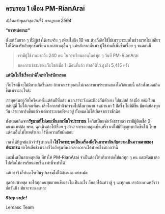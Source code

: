 ## ครบรอบ 1 เดือน PM-RianArai

*อัปเดตข้อมูลล่าสุดวันที่ 1 กรกฏาคม 2564*

**"ยาวหน่อยนะ"**

ตั้งแต่วันแรก ๆ ที่มีผู้เข้าใช้งานจริง ๆ เพียงไม่ถึง 10 คน บ้างก็เลิกใช้ไปเพราะระบบในช่วงแรกไม่เสถียร ไม่ได้รองรับกับทุกชั้นเรียน และสาเหตุอื่น ๆ 
แต่หลังจากนั้นมา ผู้ใช้งานก็เพิ่มขึ้นเรื่อย ๆ จนตอนนี้

> เรามีผู้ใช้งานมากถึง 240 คน ในการเรียนออนไลน์ทุก ๆ วันที่ PM-RianArai
>
> ยอดการเข้าชมของเว็บไซต์เมื่อ 1 เดือนที่แล้ว ทำสถิติไว้ สูงถึง 5,415 ครั้ง

**แต่นั่นไม่ใช่เรื่องน่าดีใจเท่าไหร่นักหรอก**

เว็บไซต์นี้จะไม่มีทางเกิดขึ้นเลย ถ้าพวกเราทุกคนไม่เจอการแพร่ระบาดของโควิดแบบนี้ แล้วทั้งหมดเกิดขึ้นเพราะอะไรล่ะ

เราทุกคนอยู่กับโควิดมาตั้งแต่ต้นปีที่แล้ว พวกเราระวังและป้องกันตัวเอง ใส่แมสก์ ล้างมือ ยอมเรียนสลับคู่คี่ ไม่ได้เจอเพื่อน เสียโอกาสทำกิจกรรมไปตั้งมากมาย
จนผ่านมา 1 ปีครึ่ง ไม่มีดีขึ้น มีแต่แย่ลงทุกวัน เรายกการ์ดขึ้นแล้ว แต่การระบาดยังคงอยู่ ทั้งหมดไม่ได้เกิดจากเราซักนิด

ทั้งหมดเกิดจาก**รัฐบาลที่ไม่เคยเห็นอกเห็นใจประชาชน** โควิดเป็นแค่หวัดธรรมดา เรามีผู้ติดเชื้อ 0 คนนะ แต่ต่อ พรก. ฉุกเฉินต่อไปเรื่อย ๆ 
อำนาจการควบคุมเบ็ดเสร็จ แต่ไม่มีปัญญาหาวัคซีนให้ โทษแต่คนอื่นไม่โทษตัวเอง ไร้ซึ่งความรับผิดชอบ

เวลาได้พิสูจน์แล้วว่ารัฐบาลจงใจ**ใช้โรคระบาดเป็นเครื่องมือในการหากินกับความเป็นความตายของประชาชน**
ทำให้เสียช่วงเวลาชีวิตวัยรุ่นที่พวกเราควรจะได้ทำอะไรมากกว่านี้

และนั่นเป็นสาเหตุหลัก ที่ทำให้ PM-RianArai จำเป็นต้องให้บริการต่อไปแก่ทุก ๆ คน และพัฒนาต่อไปเพื่อให้การเรียนง่ายขึ้น เท่าที่จะทำได้

แต่เอาจริงก็ทำอะไรเป็นรูปธรรมไม่ได้อ่ะเนอะ แย่ชะมัด

สุดท้ายท้ายสุด ขอให้ทุกคนสุขภาพแข็งแรงไม่เป็นอะไร ก็บอกได้แค่ว่าสู้ ๆ นะทุกคน เราต้องคาดหวังว่าซักวันนึง มันจะจบลงแหละ

***Stay safe!***

Lemasc Team
